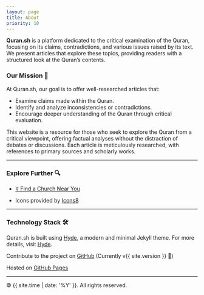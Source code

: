 ```yaml
---
layout: page
title: About
priority: 10
---
```


**Quran.sh** is a platform dedicated to the critical examination of the Quran, focusing on its claims, contradictions, and various issues raised by its text. We present articles that explore these topics, providing readers with a structured look at the Quran’s contents.

### Our Mission 🎯

At Quran.sh, our goal is to offer well-researched articles that:

- Examine claims made within the Quran.
- Identify and analyze inconsistencies or contradictions.
- Encourage deeper understanding of the Quran through critical evaluation.

This website is a resource for those who seek to explore the Quran from a critical viewpoint, offering factual analyses without the distraction of debates or discussions. Each article is meticulously researched, with references to primary sources and scholarly works.

---

### Explore Further 🔍

- [☦️ Find a Church Near You](https://www.google.com/maps/search/eastern+orthodox+church)

- Icons provided by [Icons8](https://icons8.com)

---

### Technology Stack 🛠️

Quran.sh is built using [Hyde](https://hyde.getpoole.com/), a modern and minimal Jekyll theme.
For more details, visit [Hyde](https://hyde.getpoole.com/).

Contribute to the project on [GitHub](https://github.com/likeich/quran.sh) (Currently v{{ site.version }} 🔗)

Hosted on [GitHub Pages](https://pages.github.com/)

---

<p>&copy; {{ site.time | date: '%Y' }}. All rights reserved.</p>
